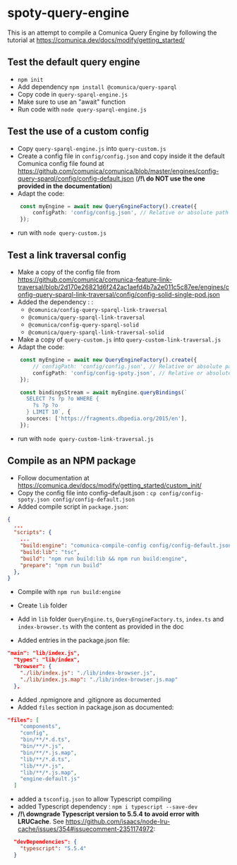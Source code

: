 # spoty-query-engine

This is an attempt to compile a Comunica Query Engine by following the tutorial at https://comunica.dev/docs/modify/getting_started/


## Test the default query engine

- `npm init`
- Add dependency `npm install @comunica/query-sparql`
- Copy code in `query-sparql-engine.js`
- Make sure to use an "await" function
- Run code with `node query-sparql-engine.js`

## Test the use of a custom config

- Copy `query-sparql-engine.js` into `query-custom.js`
- Create a config file in `config/config.json` and copy inside it the default Comunica config file found at https://github.com/comunica/comunica/blob/master/engines/config-query-sparql/config/config-default.json (**/!\ do NOT use the one provided in the documentation**)
- Adapt the code:

```typescript
	const myEngine = await new QueryEngineFactory().create({
	    configPath: 'config/config.json', // Relative or absolute path 
	});
```

- run with `node query-custom.js`

## Test a link traversal config

- Make a copy of the config file from https://github.com/comunica/comunica-feature-link-traversal/blob/2d170e26821d6f242ac1aefd4b7a2e011c5c87ee/engines/config-query-sparql-link-traversal/config/config-solid-single-pod.json
- Added the dependency : :
	- `@comunica/config-query-sparql-link-traversal`
	- `@comunica/query-sparql-link-traversal`
	- `@comunica/config-query-sparql-solid`
	- `@comunica/query-sparql-link-traversal-solid`
- Make a copy of `query-custom.js` into `query-custom-link-traversal.js`
- Adapt the code:

```typescript
	const myEngine = await new QueryEngineFactory().create({
	    // configPath: 'config/config.json', // Relative or absolute path 
	    configPath: 'config/config-spoty.json', // Relative or absolute path 
	});

	const bindingsStream = await myEngine.queryBindings(`
	  SELECT ?s ?p ?o WHERE {
	    ?s ?p ?o
	  } LIMIT 10`, {
	  sources: ['https://fragments.dbpedia.org/2015/en'],
	});
```

- run with `node query-custom-link-traversal.js`


## Compile as an NPM package

- Follow documentation at https://comunica.dev/docs/modify/getting_started/custom_init/
- Copy the config file into config-default.json : `cp config/config-spoty.json config/config-default.json`
- Added compile script in `package.json`:

```json
{
  ...
  "scripts": {
    ...
    "build:engine": "comunica-compile-config config/config-default.json > engine-default.js",
    "build:lib": "tsc",
    "build": "npm run build:lib && npm run build:engine",
    "prepare": "npm run build"
  },
}
```

- Compile with `npm run build:engine`

- Create `lib` folder
- Add in `lib` folder `QueryEngine.ts`, `QueryEngineFactory.ts`, `index.ts` and `index-browser.ts` with the content as provided in the doc
- Added entries in the package.json file:

```json
"main": "lib/index.js",
  "types": "lib/index",
  "browser": {
    "./lib/index.js": "./lib/index-browser.js",
    "./lib/index.js.map": "./lib/index-browser.js.map"
  },
```

- Added .npmignore and .gitignore as documented
- Added `files` section in package.json as documented:

```json
"files": [
    "components",
    "config",
    "bin/**/*.d.ts",
    "bin/**/*.js",
    "bin/**/*.js.map",
    "lib/**/*.d.ts",
    "lib/**/*.js",
    "lib/**/*.js.map",
    "engine-default.js"
  ]
```

- added a `tsconfig.json` to allow Typescript compiling
- added Typescript dependency : `npm i typescript --save-dev`
- **/!\ downgrade Typescript version to 5.5.4 to avoid error with LRUCache**. See https://github.com/isaacs/node-lru-cache/issues/354#issuecomment-2351174972:

```json
  "devDependencies": {
    "typescript": "5.5.4"
  }
```